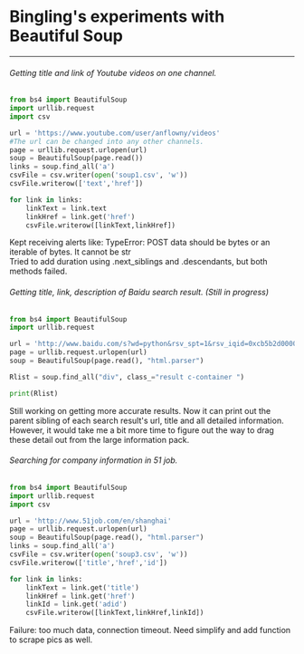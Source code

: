 # Bingling's experiments with Beautiful Soup
----
###### Getting title and link of Youtube videos on one channel.

````python
from bs4 import BeautifulSoup
import urllib.request
import csv

url = 'https://www.youtube.com/user/anflowny/videos'
#The url can be changed into any other channels.
page = urllib.request.urlopen(url)
soup = BeautifulSoup(page.read())
links = soup.find_all('a')
csvFile = csv.writer(open('soup1.csv', 'w'))
csvFile.writerow(['text','href'])

for link in links:
    linkText = link.text
    linkHref = link.get('href')
    csvFile.writerow([linkText,linkHref])
````
Kept receiving alerts like: TypeError: POST data should be bytes or an iterable of bytes. It cannot be str  
Tried to add duration using .next_siblings and .descendants, but both methods failed.


###### Getting title, link, description of Baidu search result. (Still in progress)

````python
from bs4 import BeautifulSoup
import urllib.request

url = 'http://www.baidu.com/s?wd=python&rsv_spt=1&rsv_iqid=0xcb5b2d000005d26a&issp=1&f=8&rsv_bp=0&rsv_idx=2&ie=utf-8&tn=baiduhome_pg&rsv_enter=1&rsv_sug3=5&rsv_sug2=0&inputT=935&rsv_sug4=936'
page = urllib.request.urlopen(url)
soup = BeautifulSoup(page.read(), "html.parser")

Rlist = soup.find_all("div", class_="result c-container ")

print(Rlist)
````
Still working on getting more accurate results. Now it can print out the parent sibling of each search result's url, title and all detailed information.  
However, it would take me a bit more time to figure out the way to drag these detail out from the large information pack.

###### Searching for company information in 51 job.

````python
from bs4 import BeautifulSoup
import urllib.request
import csv

url = 'http://www.51job.com/en/shanghai'
page = urllib.request.urlopen(url)
soup = BeautifulSoup(page.read(), "html.parser")
links = soup.find_all('a')
csvFile = csv.writer(open('soup3.csv', 'w'))
csvFile.writerow(['title','href','id'])

for link in links:
    linkText = link.get('title')
    linkHref = link.get('href')
    linkId = link.get('adid')
    csvFile.writerow([linkText,linkHref,linkId])
````
Failure: too much data, connection timeout. Need simplify and add function to scrape pics as well.

